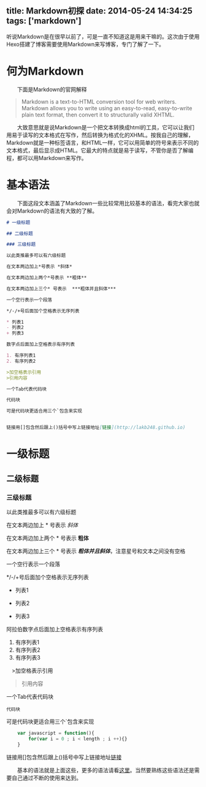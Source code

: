 title: Markdown初探
date: 2014-05-24 14:34:25
tags: ['markdown']
---

听说Markdown是在很早以前了，可是一直不知道这是用来干嘛的。这次由于使用Hexo搭建了博客需要使用Markdown来写博客，专门了解了一下。
<!-- more -->
# 何为Markdown
　　下面是Markdown的官网解释
> Markdown is a text-to-HTML conversion tool for web writers. Markdown allows you to write using an easy-to-read, easy-to-write plain text format, then convert it to structurally valid XHTML.

　　大致意思就是说Markdown是一个把文本转换成html的工具，它可以让我们用易于读写的文本格式在写作，然后转换为格式化的XHML。按我自己的理解，Markdown就是一种标签语言，和HTML一样，它可以用简单的符号来表示不同的文本格式，最后显示成HTML。它最大的特点就是易于读写，不管你是否了解编程，都可以用Markdown来写作。
　　
# 基本语法
　　下面这段文本涵盖了Markdown一些比较常用比较基本的语法，看完大家也就会对Markdown的语法有大致的了解。

```markdown
# 一级标题

## 二级标题

### 三级标题

以此类推最多可以有六级标题

在文本两边加上*号表示 *斜体*

在文本两边加上两个*号表示 **粗体**

在文本两边加上三个* 号表示  ***粗体并且斜体***

一个空行表示一个段落

*/-/+号后面加个空格表示无序列表

* 列表1
- 列表2
+ 列表3

数字点后面加上空格表示有序列表

1. 有序列表1
2. 有序列表2

>加空格表示引用
>引用内容

一个Tab代表代码块

代码块

可是代码块更适合用三个`包含来实现


链接用[]包含然后跟上()括号中写上链接地址[链接](http://lakb248.github.io)

```


# 一级标题
## 二级标题
### 三级标题

以此类推最多可以有六级标题

在文本两边加上 * 号表示 *斜体*

在文本两边加上两个 * 号表示 **粗体**

在文本两边加上三个 * 号表示  ***粗体并且斜体***，注意星号和文本之间没有空格

一个空行表示一个段落

*/-/+号后面加个空格表示无序列表

* 列表1
- 列表2
+ 列表3  

阿拉伯数字点后面加上空格表示有序列表

1. 有序列表1
2. 有序列表2
3. 有序列表3

　>加空格表示引用
　
>引用内容

一个Tab代表代码块

    代码块


可是代码块更适合用三个`包含来实现

```javascript
	var javascript = function(){
		for(var i = 0 ; i < length ; i ++){}
	}
```


链接用[]包含然后跟上()括号中写上链接地址[链接](http://bin-playground.top)

　　基本的语法就是上面这些，更多的语法请看[这里](http://wowubuntu.com/markdown/)。当然要熟练这些语法还是需要自己通过不断的使用来达到。

